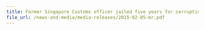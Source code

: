 ```yaml
---
title: Former Singapore Customs officer jailed five years for corruption and abetting in GST tourist refund fraud 
file_url: /news-and-media/media-releases/2015-02-05-mr.pdf
---
```

